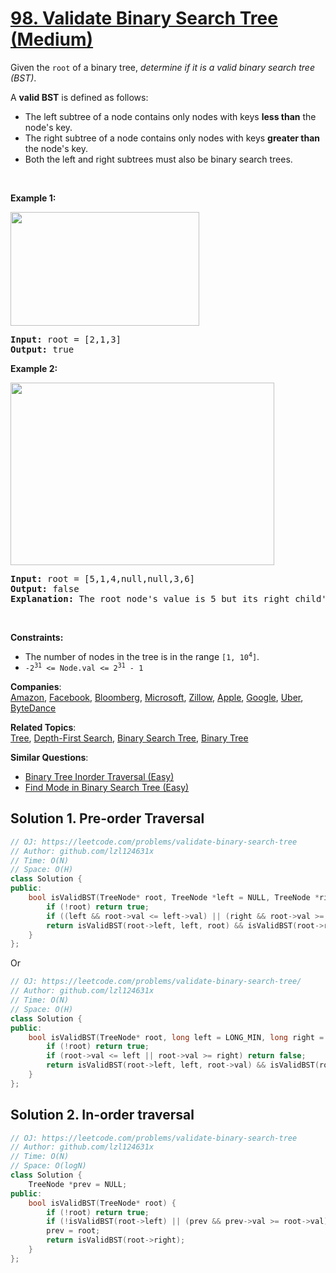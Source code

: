 # [98. Validate Binary Search Tree (Medium)](https://leetcode.com/problems/validate-binary-search-tree/)

<p>Given the <code>root</code> of a binary tree, <em>determine if it is a valid binary search tree (BST)</em>.</p>

<p>A <strong>valid BST</strong> is defined as follows:</p>

<ul>
	<li>The left subtree of a node contains only nodes with keys <strong>less than</strong> the node's key.</li>
	<li>The right subtree of a node contains only nodes with keys <strong>greater than</strong> the node's key.</li>
	<li>Both the left and right subtrees must also be binary search trees.</li>
</ul>

<p>&nbsp;</p>
<p><strong>Example 1:</strong></p>
<img alt="" src="https://assets.leetcode.com/uploads/2020/12/01/tree1.jpg" style="width: 302px; height: 182px;">
<pre><strong>Input:</strong> root = [2,1,3]
<strong>Output:</strong> true
</pre>

<p><strong>Example 2:</strong></p>
<img alt="" src="https://assets.leetcode.com/uploads/2020/12/01/tree2.jpg" style="width: 422px; height: 292px;">
<pre><strong>Input:</strong> root = [5,1,4,null,null,3,6]
<strong>Output:</strong> false
<strong>Explanation:</strong> The root node's value is 5 but its right child's value is 4.
</pre>

<p>&nbsp;</p>
<p><strong>Constraints:</strong></p>

<ul>
	<li>The number of nodes in the tree is in the range <code>[1, 10<sup>4</sup>]</code>.</li>
	<li><code>-2<sup>31</sup> &lt;= Node.val &lt;= 2<sup>31</sup> - 1</code></li>
</ul>


**Companies**:  
[Amazon](https://leetcode.com/company/amazon), [Facebook](https://leetcode.com/company/facebook), [Bloomberg](https://leetcode.com/company/bloomberg), [Microsoft](https://leetcode.com/company/microsoft), [Zillow](https://leetcode.com/company/zillow), [Apple](https://leetcode.com/company/apple), [Google](https://leetcode.com/company/google), [Uber](https://leetcode.com/company/uber), [ByteDance](https://leetcode.com/company/bytedance)

**Related Topics**:  
[Tree](https://leetcode.com/tag/tree/), [Depth-First Search](https://leetcode.com/tag/depth-first-search/), [Binary Search Tree](https://leetcode.com/tag/binary-search-tree/), [Binary Tree](https://leetcode.com/tag/binary-tree/)

**Similar Questions**:
* [Binary Tree Inorder Traversal (Easy)](https://leetcode.com/problems/binary-tree-inorder-traversal/)
* [Find Mode in Binary Search Tree (Easy)](https://leetcode.com/problems/find-mode-in-binary-search-tree/)

## Solution 1. Pre-order Traversal

```cpp
// OJ: https://leetcode.com/problems/validate-binary-search-tree
// Author: github.com/lzl124631x
// Time: O(N)
// Space: O(H)
class Solution {
public:
    bool isValidBST(TreeNode* root, TreeNode *left = NULL, TreeNode *right = NULL) {
        if (!root) return true;
        if ((left && root->val <= left->val) || (right && root->val >= right->val)) return false;
        return isValidBST(root->left, left, root) && isValidBST(root->right, root, right);
    }
};
```

Or

```cpp
// OJ: https://leetcode.com/problems/validate-binary-search-tree/
// Author: github.com/lzl124631x
// Time: O(N)
// Space: O(H)
class Solution {
public:
    bool isValidBST(TreeNode* root, long left = LONG_MIN, long right = LONG_MAX) {
        if (!root) return true;
        if (root->val <= left || root->val >= right) return false;
        return isValidBST(root->left, left, root->val) && isValidBST(root->right, root->val, right);
    }
};
```

## Solution 2. In-order traversal

```cpp
// OJ: https://leetcode.com/problems/validate-binary-search-tree
// Author: github.com/lzl124631x
// Time: O(N)
// Space: O(logN)
class Solution {
    TreeNode *prev = NULL;
public:
    bool isValidBST(TreeNode* root) {
        if (!root) return true;
        if (!isValidBST(root->left) || (prev && prev->val >= root->val)) return false; 
        prev = root;
        return isValidBST(root->right);
    }
};
```